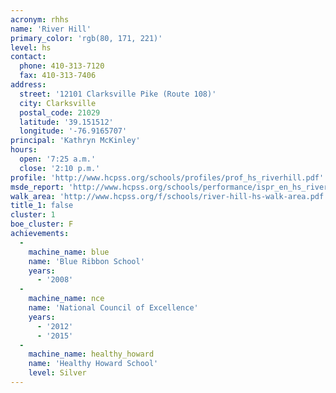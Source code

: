 ```yaml
---
acronym: rhhs
name: 'River Hill'
primary_color: 'rgb(80, 171, 221)'
level: hs
contact:
  phone: 410-313-7120
  fax: 410-313-7406
address:
  street: '12101 Clarksville Pike (Route 108)'
  city: Clarksville
  postal_code: 21029
  latitude: '39.151512'
  longitude: '-76.9165707'
principal: 'Kathryn McKinley'
hours:
  open: '7:25 a.m.'
  close: '2:10 p.m.'
profile: 'http://www.hcpss.org/schools/profiles/prof_hs_riverhill.pdf'
msde_report: 'http://www.hcpss.org/schools/performance/ispr_en_hs_riverhill.pdf'
walk_area: 'http://www.hcpss.org/f/schools/river-hill-hs-walk-area.pdf'
title_1: false
cluster: 1
boe_cluster: F
achievements:
  -
    machine_name: blue
    name: 'Blue Ribbon School'
    years:
      - '2008'
  -
    machine_name: nce
    name: 'National Council of Excellence'
    years:
      - '2012'
      - '2015'
  -
    machine_name: healthy_howard
    name: 'Healthy Howard School'
    level: Silver
---
```

